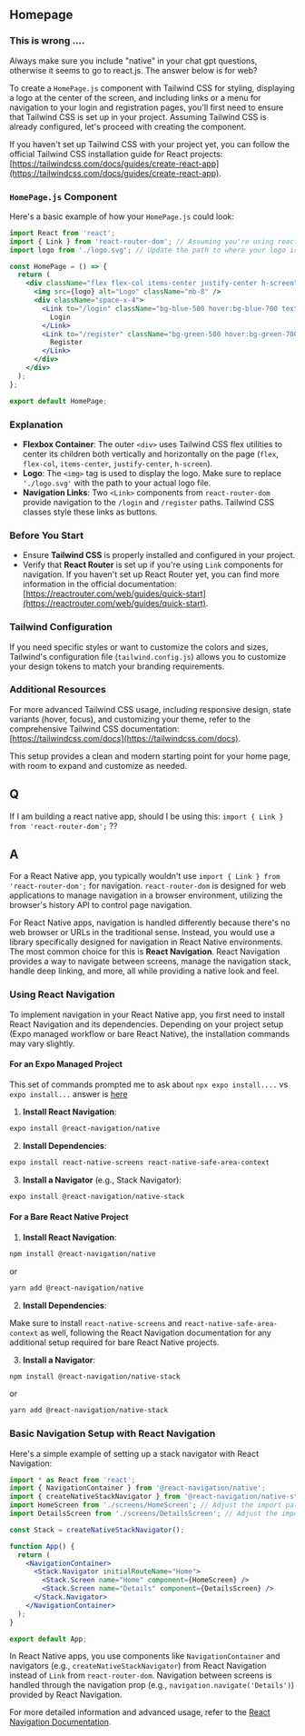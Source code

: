 ## Homepage

### This is wrong ....

Always make sure you include "native" in your chat gpt questions, otherwise it seems to go to react.js. The answer below is for web?

To create a `HomePage.js` component with Tailwind CSS for styling, displaying a logo at the center of the screen, and including links or a menu for navigation to your login and registration pages, you'll first need to ensure that Tailwind CSS is set up in your project. Assuming Tailwind CSS is already configured, let's proceed with creating the component.

If you haven't set up Tailwind CSS with your project yet, you can follow the official Tailwind CSS installation guide for React projects: [https://tailwindcss.com/docs/guides/create-react-app](https://tailwindcss.com/docs/guides/create-react-app).

### `HomePage.js` Component

Here's a basic example of how your `HomePage.js` could look:

```jsx
import React from 'react';
import { Link } from 'react-router-dom'; // Assuming you're using react-router for navigation
import logo from './logo.svg'; // Update the path to where your logo is stored

const HomePage = () => {
  return (
    <div className="flex flex-col items-center justify-center h-screen">
      <img src={logo} alt="Logo" className="mb-8" />
      <div className="space-x-4">
        <Link to="/login" className="bg-blue-500 hover:bg-blue-700 text-white font-bold py-2 px-4 rounded">
          Login
        </Link>
        <Link to="/register" className="bg-green-500 hover:bg-green-700 text-white font-bold py-2 px-4 rounded">
          Register
        </Link>
      </div>
    </div>
  );
};

export default HomePage;
```

### Explanation

- **Flexbox Container**: The outer `<div>` uses Tailwind CSS flex utilities to center its children both vertically and horizontally on the page (`flex`, `flex-col`, `items-center`, `justify-center`, `h-screen`).
- **Logo**: The `<img>` tag is used to display the logo. Make sure to replace `'./logo.svg'` with the path to your actual logo file.
- **Navigation Links**: Two `<Link>` components from `react-router-dom` provide navigation to the `/login` and `/register` paths. Tailwind CSS classes style these links as buttons.

### Before You Start

- Ensure **Tailwind CSS** is properly installed and configured in your project.
- Verify that **React Router** is set up if you're using `Link` components for navigation. If you haven't set up React Router yet, you can find more information in the official documentation: [https://reactrouter.com/web/guides/quick-start](https://reactrouter.com/web/guides/quick-start).

### Tailwind Configuration

If you need specific styles or want to customize the colors and sizes, Tailwind's configuration file (`tailwind.config.js`) allows you to customize your design tokens to match your branding requirements.

### Additional Resources

For more advanced Tailwind CSS usage, including responsive design, state variants (hover, focus), and customizing your theme, refer to the comprehensive Tailwind CSS documentation: [https://tailwindcss.com/docs](https://tailwindcss.com/docs).

This setup provides a clean and modern starting point for your home page, with room to expand and customize as needed.

## Q

If I am building a react native app, should  I be using this: `import { Link } from 'react-router-dom';` ?? 

## A

For a React Native app, you typically wouldn't use `import { Link } from 'react-router-dom';` for navigation. `react-router-dom` is designed for web applications to manage navigation in a browser environment, utilizing the browser's history API to control page navigation.

For React Native apps, navigation is handled differently because there's no web browser or URLs in the traditional sense. Instead, you would use a library specifically designed for navigation in React Native environments. The most common choice for this is **React Navigation**. React Navigation provides a way to navigate between screens, manage the navigation stack, handle deep linking, and more, all while providing a native look and feel.

### Using React Navigation

To implement navigation in your React Native app, you first need to install React Navigation and its dependencies. Depending on your project setup (Expo managed workflow or bare React Native), the installation commands may vary slightly.

#### For an Expo Managed Project

This set of commands prompted me to ask about `npx expo install....` vs `expo install...` answer is [here](./02-npx-expo.md)

1. **Install React Navigation**:

```sh
expo install @react-navigation/native
```

2. **Install Dependencies**:

```sh
expo install react-native-screens react-native-safe-area-context
```

3. **Install a Navigator** (e.g., Stack Navigator):

```sh
expo install @react-navigation/native-stack
```

#### For a Bare React Native Project

1. **Install React Navigation**:

```sh
npm install @react-navigation/native
```

or

```sh
yarn add @react-navigation/native
```

2. **Install Dependencies**:

Make sure to install `react-native-screens` and `react-native-safe-area-context` as well, following the React Navigation documentation for any additional setup required for bare React Native projects.

3. **Install a Navigator**:

```sh
npm install @react-navigation/native-stack
```

or

```sh
yarn add @react-navigation/native-stack
```

### Basic Navigation Setup with React Navigation

Here's a simple example of setting up a stack navigator with React Navigation:

```jsx
import * as React from 'react';
import { NavigationContainer } from '@react-navigation/native';
import { createNativeStackNavigator } from '@react-navigation/native-stack';
import HomeScreen from './screens/HomeScreen'; // Adjust the import paths according to your file structure
import DetailsScreen from './screens/DetailsScreen'; // Adjust the import paths according to your file structure

const Stack = createNativeStackNavigator();

function App() {
  return (
    <NavigationContainer>
      <Stack.Navigator initialRouteName="Home">
        <Stack.Screen name="Home" component={HomeScreen} />
        <Stack.Screen name="Details" component={DetailsScreen} />
      </Stack.Navigator>
    </NavigationContainer>
  );
}

export default App;
```

In React Native apps, you use components like `NavigationContainer` and navigators (e.g., `createNativeStackNavigator`) from React Navigation instead of `Link` from `react-router-dom`. Navigation between screens is handled through the navigation prop (e.g., `navigation.navigate('Details')`) provided by React Navigation.

For more detailed information and advanced usage, refer to the [React Navigation Documentation](https://reactnavigation.org/).